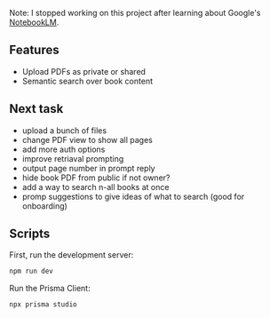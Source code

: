 Note: I stopped working on this project after learning about Google's [NotebookLM](https://blog.google/technology/ai/notebooklm-google-ai/).

## Features

- Upload PDFs as private or shared
- Semantic search over book content

## Next task

- upload a bunch of files
- change PDF view to show all pages
- add more auth options
- improve retriaval prompting
- output page number in prompt reply
- hide book PDF from public if not owner?
- add a way to search n-all books at once
- promp suggestions to give ideas of what to search (good for onboarding)

## Scripts

First, run the development server:

```bash
npm run dev
```

Run the Prisma Client:

```bash
npx prisma studio
```
